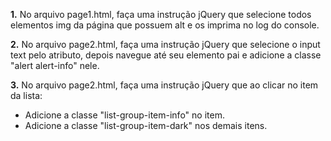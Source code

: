 **1.** No arquivo page1.html, faça uma instrução jQuery que selecione todos elementos img da página que possuem alt e os imprima no log do console.

**2.** No arquivo page2.html, faça uma instrução jQuery que selecione o input text pelo atributo, depois navegue até seu elemento pai e adicione a classe "alert alert-info" nele.

**3.** No arquivo page2.html, faça uma instrução jQuery que ao clicar no item da lista:

* Adicione a classe "list-group-item-info" no item.
* Adicione a classe "list-group-item-dark" nos demais itens.